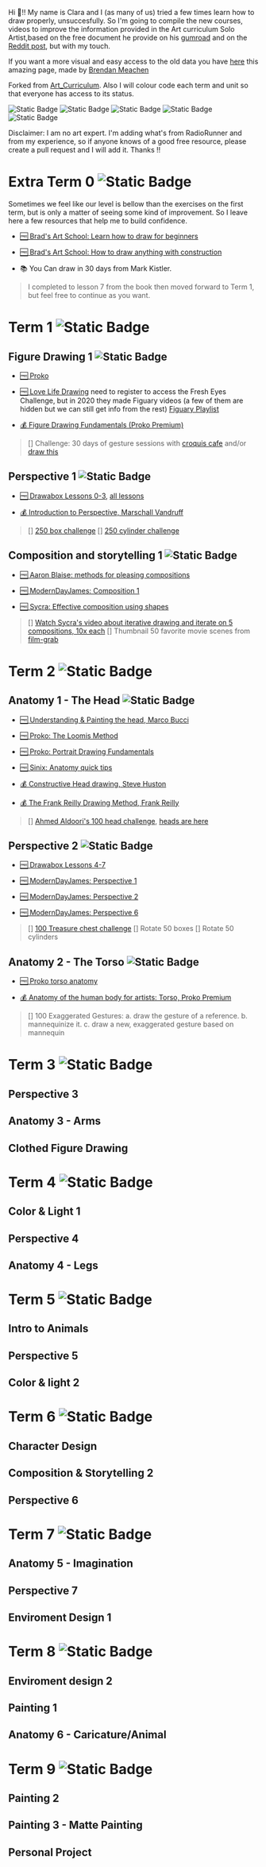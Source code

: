 Hi 👋!! My name is Clara and I (as many of us) tried a few times learn how to draw properly, unsuccesfully. So I'm going to compile the new courses, videos to improve the information provided in the Art curriculum Solo Artist,based on the free document he provide on his [gumroad](https://alexhuneycutt.gumroad.com/l/free_curriculum) and on the 
[Reddit post](https://www.reddit.com/r/learnart/comments/dapk62/from_the_guy_who_made_the_most_comprehensive_list/), but with my touch. 

If you want a more visual and easy access to the old data you have [here](https://www.soloartcurriculum.com/) this amazing page, made by [Brendan Meachen](https://www.brendanmeachen.com/)

Forked from [Art_Curriculum](https://github.com/StephanRaab/Art_Curriculum). Also I will colour code each term and unit so that everyone has access to its status.

![Static Badge](https://img.shields.io/badge/Status-To_do-E74C3C)
![Static Badge](https://img.shields.io/badge/Status-In_progress-3498DB)
![Static Badge](https://img.shields.io/badge/Status-Completed-2ECC71)
![Static Badge](https://img.shields.io/badge/Status-Need_Update-E67E22)
![Static Badge](https://img.shields.io/badge/Status-On_hold-F1C40F)


Disclaimer: I am no art expert. I'm adding what's from RadioRunner and from my experience, so if anyone knows of a good free resource, please create a pull request and I will add it. Thanks !!

# Extra Term 0 ![Static Badge](https://img.shields.io/badge/Status-Completed-2ECC71)
Sometimes we feel like our level is bellow than the exercises on the first term, but is only a matter of seeing some kind of improvement. So I leave here a few resources that help me to build confidence.

- [🆓 Brad's Art School: Learn how to draw for beginners](https://youtu.be/Wz6DrQeQ5rI?si=5wB3xpOkqd9DoSrs)

- [🆓 Brad's Art School: How to draw anything with construction](https://youtu.be/iTey_rv-Trc?si=bdfDXfVy2pNW_ZI8)

- 📚 You Can draw in 30 days from Mark Kistler.

> I completed to lesson 7 from the book then moved forward to Term 1, but feel free to continue as you want.

# Term 1 ![Static Badge](https://img.shields.io/badge/Status-In_progress-3498DB)

## Figure Drawing 1 ![Static Badge](https://img.shields.io/badge/Status-Need_Update-E67E22)

- [🆓 Proko](https://www.youtube.com/playlist?list=PLR2KBLDDnZz3Ec8LZ66IDS--P9g3TdwOM)

- [🆓 Love Life Drawing](https://community2.lovelifedrawing.com/c/fresh-eyes/) need to register to access the Fresh Eyes Challenge, but in 2020 they made Figuary videos (a few of them are hidden but we can still get info from the rest) [Figuary Playlist](https://www.youtube.com/playlist?list=PL8UOmgiUNMCQkDirsa6U9QK-y9Wk4FF0i)

- [💰 Figure Drawing Fundamentals (Proko Premium)](https://www.proko.com/figure-drawing-fundamentals-course/)

> [] Challenge: 30 days of gesture sessions with [croquis cafe](https://vimeo.com/croquiscafe) and/or [draw this](https://www.youtube.com/channel/UCOVNvkn-f6BW18AvplWI8YA)

## Perspective 1 ![Static Badge](https://img.shields.io/badge/Status-Need_Update-E67E22)

- [🆓 Drawabox Lessons 0-3](https://drawabox.com/lesson/0), [all lessons](https://docs.google.com/spreadsheets/d/1R4msWQRk4g-fSlJ8Kn6N9QSarws7DAMm3ZKqTgkgTmA/edit#gid=0)

- [💰 Introduction to Perspective, Marschall Vandruff](http://marshallart.com/SHOP/all-products/all-videos/1994-perspective-drawing-series/)

> [] [250 box challenge](https://drawabox.com/lesson/250boxes)
> [] [250 cylinder challenge](https://drawabox.com/lesson/250cylinders)

## Composition and storytelling 1 ![Static Badge](https://img.shields.io/badge/Status-Need_Update-E67E22)

- [🆓 Aaron Blaise: methods for pleasing compositions](https://www.youtube.com/watch?v=dOMRWxo0ixo)

- [🆓 ModernDayJames: Composition 1](https://www.youtube.com/watch?v=wg-So3ElA8g)

- [🆓 Sycra: Effective composition using shapes](https://www.youtube.com/watch?v=SNmwQumlvbQ)

> [] [Watch Sycra's video about iterative drawing and iterate on 5 compositions, 10x each](https://www.youtube.com/watch?v=k0ufz75UvHs)
> [] Thumbnail 50 favorite movie scenes from [film-grab](www.filmgrab.com)

# Term 2 ![Static Badge](https://img.shields.io/badge/Status-In_progress-3498DB)

## Anatomy 1 - The Head ![Static Badge](https://img.shields.io/badge/Status-Need_Update-E67E22)
 
- [🆓 Understanding & Painting the head, Marco Bucci](https://marcobucciartstore.com/products/understanding-and-painting-the-head)

- [🆓 Proko: The Loomis Method](https://www.youtube.com/playlist?list=PL39135B8D190B7C97)

- [🆓 Proko: Portrait Drawing Fundamentals](https://www.youtube.com/playlist?list=PLR2KBLDDnZz0pHBiiyrqlOB3FU-W5XX1k)

- [🆓 Sinix: Anatomy quick tips](https://www.youtube.com/playlist?list=PLflflDShjUKH4EfZyf0vuKEuqeqvlV0Qd)

- [💰 Constructive Head drawing, Steve Huston](https://www.nma.art/courses/constructive-head-drawing/)

- [💰 The Frank Reilly Drawing Method, Frank Reilly](https://www.nma.art/courses/the-frank-reilly-drawing-method/)

> [] [Ahmed Aldoori's 100 head challenge](https://www.youtube.com/watch?v=0A_kQsxeeTE), [heads are here](https://www.pinterest.com/aaldoori/portrait/)

## Perspective 2 ![Static Badge](https://img.shields.io/badge/Status-Need_Update-E67E22)

- [🆓 Drawabox Lessons 4-7](https://drawabox.com/lesson/4)

- [🆓 ModernDayJames: Perspective 1](https://youtu.be/nAlCyQqEZSU)

- [🆓 ModernDayJames: Perspective 2](https://youtu.be/O1tv-6JURJ4)

- [🆓 ModernDayJames: Perspective 6](https://youtu.be/FF8XgTQmoPg)

> [] [100 Treasure chest challenge](https://drawabox.com/lesson/100chests)
> [] Rotate 50 boxes
> [] Rotate 50 cylinders

## Anatomy 2 - The Torso ![Static Badge](https://img.shields.io/badge/Status-Need_Update-E67E22)

- [🆓 Proko torso anatomy](https://www.youtube.com/playlist?list=PLo1MyIYOwxxyd_9kkipZV9gnJTYAPAXNG)

- [💰 Anatomy of the human body for artists: Torso, Proko Premium](https://www.proko.com/human-anatomy-for-artists/)

> [] 100 Exaggerated Gestures:
a. draw the gesture of a reference.
b. mannequinize it.
c. draw a new, exaggerated gesture based on mannequin

# Term 3 ![Static Badge](https://img.shields.io/badge/Status-To_do-E74C3C)

## Perspective 3

## Anatomy 3 - Arms

## Clothed Figure Drawing

# Term 4 ![Static Badge](https://img.shields.io/badge/Status-To_do-E74C3C)

## Color & Light 1

## Perspective 4

## Anatomy 4 - Legs

# Term 5 ![Static Badge](https://img.shields.io/badge/Status-To_do-E74C3C)

## Intro to Animals

## Perspective 5

## Color & light 2


# Term 6 ![Static Badge](https://img.shields.io/badge/Status-To_do-E74C3C)

## Character Design

## Composition & Storytelling 2

## Perspective 6
 
# Term 7 ![Static Badge](https://img.shields.io/badge/Status-To_do-E74C3C)

## Anatomy 5 - Imagination

## Perspective 7

## Enviroment Design 1

# Term 8 ![Static Badge](https://img.shields.io/badge/Status-To_do-E74C3C)

## Enviroment design 2

## Painting 1

## Anatomy 6 - Caricature/Animal

# Term 9 ![Static Badge](https://img.shields.io/badge/Status-To_do-E74C3C)

## Painting 2

## Painting 3 - Matte Painting

## Personal Project
